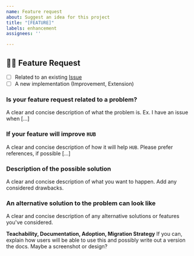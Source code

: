 ```yaml
---
name: Feature request
about: Suggest an idea for this project
title: "[FEATURE]"
labels: enhancement
assignees: ''

---
```


## 🚨🚨 Feature Request

- [ ] Related to an existing [Issue](../../../issues) 
- [ ] A new implementation (Improvement, Extension) 

### Is your feature request related to a problem?

A clear and concise description of what the problem is. Ex. I have an issue when [...]

### If your feature will improve `HUB`

A clear and concise description of how it will help `HUB`. Please prefer references, if possible [...]


### Description of the possible solution

A clear and concise description of what you want to happen. Add any considered drawbacks.

### An alternative solution to the problem can look like

A clear and concise description of any alternative solutions or features you've considered.

**Teachability, Documentation, Adoption, Migration Strategy**
If you can, explain how users will be able to use this and possibly write out a version the docs.
Maybe a screenshot or design?
